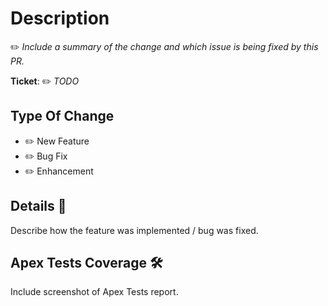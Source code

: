 # Description

✏️ _Include a summary of the change and which issue is being fixed by this PR._

**Ticket**: ✏️ _TODO_

## Type Of Change

- ✏️ New Feature
- ✏️ Bug Fix
- ✏️ Enhancement

## Details 🔎

Describe how the feature was implemented / bug was fixed.

## Apex Tests Coverage 🛠

Include screenshot of Apex Tests report.
